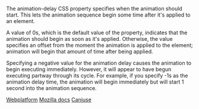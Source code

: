 The animation-delay CSS property specifies when the animation should start. This lets the animation sequence begin some time after it's applied to an element.

A value of 0s, which is the default value of the property, indicates that the animation should begin as soon as it's applied. Otherwise, the value specifies an offset from the moment the animation is applied to the element; animation will begin that amount of time after being applied.

Specifying a negative value for the animation delay causes the animation to begin executing immediately. However, it will appear to have begun executing partway through its cycle. For example, if you specify -1s as the animation delay time, the animation will begin immediately but will start 1 second into the animation sequence.

[Webplatform](http://docs.webplatform.org/wiki/css/properties/animation-delay)
[Mozilla docs](https://developer.mozilla.org/en-US/docs/Web/CSS/animation-delay)
[Caniuse](http://caniuse.com/#feat=css-animation)